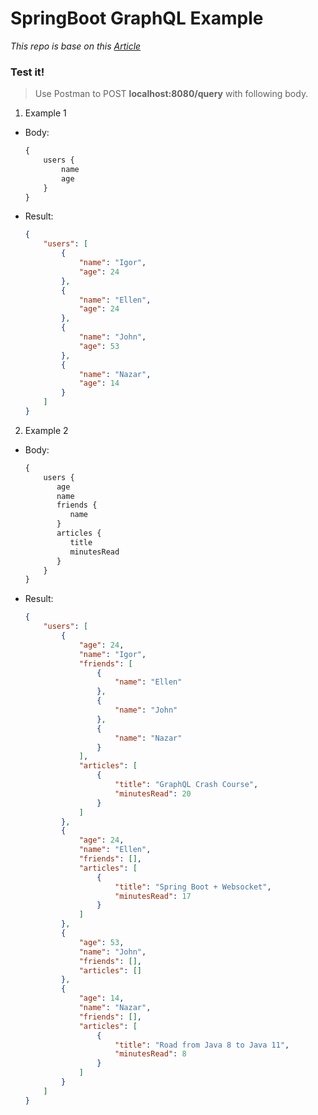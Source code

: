 # SpringBoot GraphQL Example
*This repo is base on this [Article](https://medium.com/oril/spring-boot-graphql-mongodb-8733002b728a)*


### Test it!
> Use Postman to POST **localhost:8080/query** with following body.

1. Example 1
- Body:
    ```graphql
    {
        users {
            name
            age
        }
    }
    ```

- Result:
    ```json
    {
        "users": [
            {
                "name": "Igor",
                "age": 24
            },
            {
                "name": "Ellen",
                "age": 24
            },
            {
                "name": "John",
                "age": 53
            },
            {
                "name": "Nazar",
                "age": 14
            }
        ]
    }
    ```

2. Example 2
- Body:
    ```graphql
    {
        users {
           age
           name
           friends {
              name
           }
           articles {
              title
              minutesRead
           }
        }
    }
    ```
- Result:
    ```json
    {
        "users": [
            {
                "age": 24,
                "name": "Igor",
                "friends": [
                    {
                        "name": "Ellen"
                    },
                    {
                        "name": "John"
                    },
                    {
                        "name": "Nazar"
                    }
                ],
                "articles": [
                    {
                        "title": "GraphQL Crash Course",
                        "minutesRead": 20
                    }
                ]
            },
            {
                "age": 24,
                "name": "Ellen",
                "friends": [],
                "articles": [
                    {
                        "title": "Spring Boot + Websocket",
                        "minutesRead": 17
                    }
                ]
            },
            {
                "age": 53,
                "name": "John",
                "friends": [],
                "articles": []
            },
            {
                "age": 14,
                "name": "Nazar",
                "friends": [],
                "articles": [
                    {
                        "title": "Road from Java 8 to Java 11",
                        "minutesRead": 8
                    }
                ]
            }
        ]
    }
    ```
